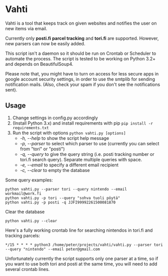 Vahti
==========

Vahti is a tool that keeps track on given websites and notifies the user on new items via email.

Currently only **posti.fi parcel tracking** and **tori.fi** are supported. However, new parsers can now be easily added.

This script isn't a daemon so it should be run on Crontab or Scheduler to automate the process. The script is tested to be working on Python 3.2+ and depends on BeautifulSoup4.

Please note that, you might have to turn on access for less secure apps in google account security settings, in order to use the smtplib for sending notification mails. (Also, check your spam if you don't see the notifications sent).

## Usage

1. Change settings in config.py accordingly
2. (Install Python 3.x) and install requirements with pip ```pip install -r requirements.txt```
3. Run the script with options ```python vahti.py [options]```
	- *-h, --help* to show the script help message
	- *-p, --parser* to select which parser to use (currently you can select from "tori" or "posti")
	- *-q, --query* to give the query string (i.e. posti tracking number or tori.fi search query). Separate multiple queries with space.
	- *-e, --email* to specify a different email recipient
	- *-c, --clear* to empty the database

Some query examples:
```
python vahti.py --parser tori --query nintendo --email workmail@work.fi
python vahti.py -p tori --query "sohva tuoli pöytä"
python vahti.py -p posti -q JJFI99992261500081870
```

Clear the database
```
python vahti.py --clear
```

Here's a fully working crontab line for searching nintendos in tori.fi and tracking parcels:
```
*/15 * * * * python3 /home/peter/projects/vahti/vahti.py --parser tori --query "nintendo" --email peter@gmail.com 
```

Unfortunately currently the script supports only one parser at a time, so if you want to use both tori and posti at the same time, you will need to add several crontab lines.
